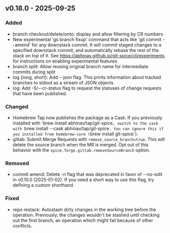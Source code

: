## <a name="v0.18.0">v0.18.0</a> - 2025-09-25
### Added
- branch checkout/delete/onto: display and allow filtering by CR numbers
- New experimental 'gs branch fixup' command that acts like 'git commit --amend' for any downstack commit. It will commit staged changes to a specified downstack commit, and automatically rebase the rest of the stack on top of it. See <https://abhinav.github.io/git-spice/cli/experiments> for instructions on enabling experimental features.
- branch split: Allow reusing original branch name for intermediate commits during split
- log {long, short}: Add --json flag. This prints information about tracked branches to stdout as a stream of JSON objects.
- log: Add -S/--cr-status flag to request the statuses of change requests that have been published.
### Changed
- Homebrew Tap now publishes the package as a Cask. If you previously installed with 'brew install abhinav/tap/git-spice`, switch to the cask with `brew install --cask abhinav/tap/git-spice`. You can ignore this if you installed from homebrew-core (`brew install git-spice`).
- gitlab: Submit Merge Requests with `remove_source_branch=true`. This will delete the source branch when the MR is merged. Opt out of this behavior with the `spice.forge.gitlab.removeSourceBranch` option.
### Removed
- commit amend: Delete -n flag that was deprecated in favor of --no-edit in v0.10.0 (2025-01-02). If you need a short way to use this flag, try defining a custom shorthand.
### Fixed
- repo restack: Autostash dirty changes in the working tree before the operation. Previously, the changes wouldn't be stashed until checking out the first branch, an operation which might fail because of other conflicts.
